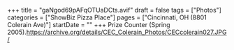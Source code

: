 +++
title = "gaNgod69pAFqOTUaDCts.avif"
draft = false
tags = ["Photos"]
categories = ["ShowBiz Pizza Place"]
pages = ["Cincinnati, OH (8801 Colerain Ave)"]
startDate = ""
+++
Prize Counter (Spring 2005).https://archive.org/details/CEC_Colerain_Photos/CECcolerain027.JPG/
